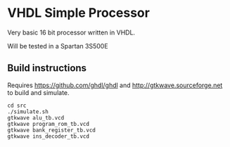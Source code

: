 # VHDL Simple Processor

Very basic 16 bit processor written in VHDL.

Will be tested in a Spartan 3S500E

## Build instructions

Requires https://github.com/ghdl/ghdl and http://gtkwave.sourceforge.net to build and simulate.


```
cd src
./simulate.sh
gtkwave alu_tb.vcd
gtkwave program_rom_tb.vcd
gtkwave bank_register_tb.vcd
gtkwave ins_decoder_tb.vcd
```
